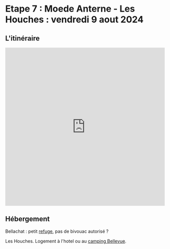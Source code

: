 # Etape 7 : Moede Anterne - Les Houches : vendredi 9 aout 2024

## L'itinéraire

<iframe src="https://gpx.studio/?state=%7B%22ids%22:%5B%2210TloBSFguHDklhmpih-QbBCU04maHEjI%22%5D%7D&embed&distance" width="100%" height="500" frameborder="0" allowfullscreen><p><a href="https://gpx.studio/?state=%7B%22ids%22:%5B%2210TloBSFguHDklhmpih-QbBCU04maHEjI%22%5D%7D"></a></p></iframe>


## Hébergement
Bellachat : petit [refuge](https://www.refuge-bellachat.com/), pas de bivouac autorisé ?

Les Houches. Logement à l'hotel ou au [camping Bellevue](http://www.camping-bellevue-leshouches.com/).

